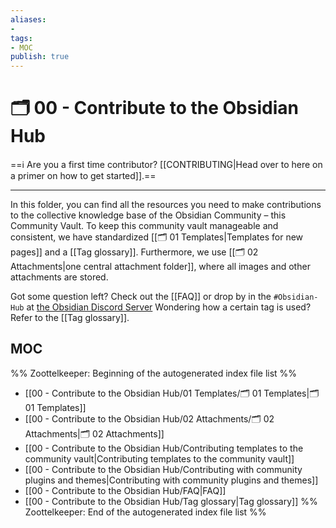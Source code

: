 ```yaml
---
aliases:
- 
tags:
- MOC
publish: true
---
```


# 🗂️ 00 - Contribute to the Obsidian Hub

==ℹ️ Are you a first time contributor? [[CONTRIBUTING|Head over to here on a primer on how to get started]].==

---

In this folder, you can find all the resources you need to make contributions to the collective knowledge base of the Obsidian Community – this Community Vault. To keep this community vault manageable and consistent, we have standardized [[🗂️ 01 Templates|Templates for new pages]] and a [[Tag glossary]]. Furthermore, we use [[🗂️ 02 Attachments|one central attachment folder]], where all images and other attachments are stored.

Got some question left? Check out the [[FAQ]] or drop by in the `#Obsidian-Hub` at [the Obsidian Discord Server](https://discord.gg/veuWUTm) Wondering how a certain tag is used? Refer to the [[Tag glossary]].

## MOC

%% Zoottelkeeper: Beginning of the autogenerated index file list  %%
-  [[00 - Contribute to the Obsidian Hub/01 Templates/🗂️ 01 Templates|🗂️ 01 Templates]]
-  [[00 - Contribute to the Obsidian Hub/02 Attachments/🗂️ 02 Attachments|🗂️ 02 Attachments]]
-  [[00 - Contribute to the Obsidian Hub/Contributing templates to the community vault|Contributing templates to the community vault]]
-  [[00 - Contribute to the Obsidian Hub/Contributing with community plugins and themes|Contributing with community plugins and themes]]
-  [[00 - Contribute to the Obsidian Hub/FAQ|FAQ]]
-  [[00 - Contribute to the Obsidian Hub/Tag glossary|Tag glossary]]
%% Zoottelkeeper: End of the autogenerated index file list  %%





